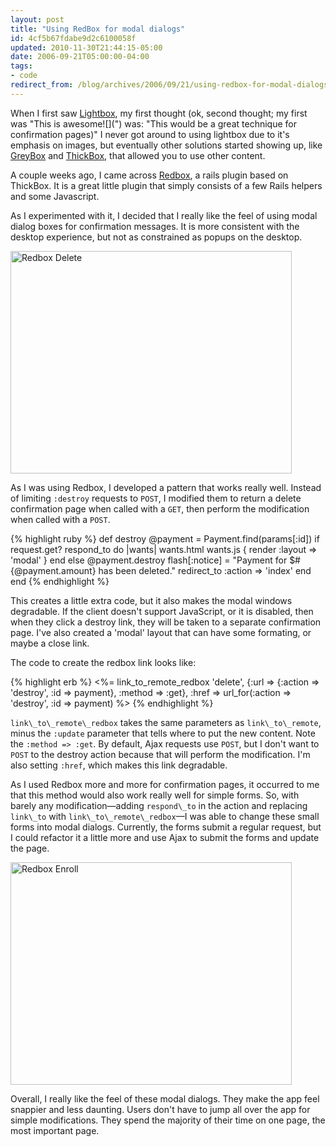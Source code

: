 ```yaml
---
layout: post
title: "Using RedBox for modal dialogs"
id: 4cf5b67fdabe9d2c6100058f
updated: 2010-11-30T21:44:15-05:00
date: 2006-09-21T05:00:00-04:00
tags:
- code
redirect_from: /blog/archives/2006/09/21/using-redbox-for-modal-dialogs/
---
```


<p>
When I first saw <a href="http://www.huddletogether.com/projects/lightbox/">Lightbox</a>, my first thought (ok, second thought; my first was "This is awesome![](") was: "This would be a great technique for confirmation pages)" I never got around to using lightbox due to it's emphasis on images, but eventually other solutions started showing up, like <a href="http://orangoo.com/labs/GreyBox/">GreyBox</a> and <a href="http://codylindley.com/Javascript/257/thickbox-one-box-to-rule-them-all">ThickBox</a>, that allowed you to use other content.

</p>
<p>
A couple weeks ago, I came across <a href="http://blog.craigambrose.com/">Redbox</a>, a rails plugin based on ThickBox. It is a great little plugin that simply consists of a few Rails helpers and some Javascript.

</p>
<p>
As I experimented with it, I decided that I really like the feel of using modal dialog boxes for confirmation messages. It is more consistent with the desktop experience, but not as constrained as popups on the desktop.

</p>
<img src="/assets/2006/10/26/redbox_delete1.jpg" alt="Redbox Delete" height="356" width="450" />

<p>
As I was using Redbox, I developed a pattern that works really well. Instead of limiting <code>:destroy</code> requests to <code>POST</code>, I modified them to return a delete confirmation page when called with a <code>GET</code>, then perform the modification when called with a <code>POST</code>.

</p>
{% highlight ruby %}
def destroy
  @payment = Payment.find(params[:id])
  if request.get?
    respond_to do |wants|
      wants.html
      wants.js { render :layout => 'modal' }
    end
  else
    @payment.destroy
    flash[:notice] = "Payment for $#{@payment.amount} has been deleted."
    redirect_to :action => 'index'
  end
end
{% endhighlight %}

<p>
This creates a little extra code, but it also makes the modal windows degradable. If the client doesn't support JavaScript, or it is disabled, then when they click a destroy link, they will be taken to a separate confirmation page. I've also created a 'modal' layout that can have some formating, or maybe a close link.

</p>
<p>
The code to create the redbox link looks like:

</p>
{% highlight erb %}
<%= link_to_remote_redbox 'delete',
    {:url => {:action => 'destroy', :id => payment}, :method => :get},
    :href => url_for(:action => 'destroy', :id => payment) %>
{% endhighlight %}

<p>
<code>link\_to\_remote\_redbox</code> takes the same parameters as <code>link\_to\_remote</code>, minus the <code>:update</code> parameter that tells where to put the new content. Note the <code>:method =&gt; :get</code>. By default, Ajax requests use <code>POST</code>, but I don't want to <code>POST</code> to the destroy action because that will perform the modification. I'm also setting <code>:href</code>, which makes this link degradable.

</p>
<p>
As I used Redbox more and more for confirmation pages, it occurred to me that this method would also work really well for simple forms. So, with barely any modification&mdash;adding <code>respond\_to</code> in the action and replacing <code>link\_to</code> with <code>link\_to\_remote\_redbox</code>—I was able to change these small forms into modal dialogs. Currently, the forms submit a regular request, but I could refactor it a little more and use Ajax to submit the forms and update the page.

</p>
<img src="/assets/2006/10/26/redbox_enroll1.jpg" alt="Redbox Enroll" height="356" width="450" />

<p>
Overall, I really like the feel of these modal dialogs. They make the app feel snappier and less daunting. Users don't have to jump all over the app for simple modifications. They spend the majority of their time on one page, the most important page.

</p>
